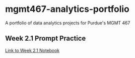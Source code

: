 # mgmt467-analytics-portfolio
A portfolio of data analytics projects for Purdue's MGMT 467
## Week 2.1 Prompt Practice

[Link to Week 2.1 Notebook](PASTE_YOUR_COLAB_LINK_HERE)
